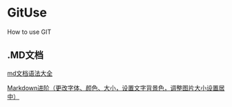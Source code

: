 # GitUse
How to use GIT
## .MD文档
[md文档语法大全](https://blog.csdn.net/danxiaodeshitou/article/details/113545320)

[Markdown进阶（更改字体、颜色、大小，设置文字背景色，调整图片大小设置居中）](https://blog.csdn.net/heimu24/article/details/81189700)
